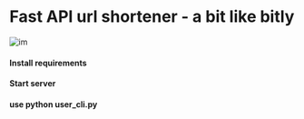# Fast API url shortener - a bit like bitly

![im](https://github.com/RGGH/url_shortener/blob/main/docs/2022-07-29%2016-57-30.gif)

#### Install requirements
#### Start server
#### use python user_cli.py
